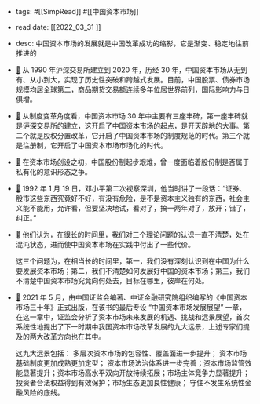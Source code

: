 - tags: #[[SimpRead]] #[[中国资本市场]]
- read date: [[2022_03_31  ]]
- desc: 中国资本市场的发展就是中国改革成功的缩影，它是渐变、稳定地往前推进的
- [📌](<http://localhost:7026/pdf/中国资本市场：破茧而飞_封面专题_封面文章_《财经》杂志_杂志频道首页_财经网 - CAIJING.COM.CN#id=1648715324370>)  从 1990 年沪深交易所建立到 2020 年，历经 30 年，中国资本市场从无到有、从小到大，实现了历史性突破和跨越式发展。目前，中国股票、债券市场规模均居全球第二，商品期货交易额连续多年位居世界前列，国际影响力与日俱增。
- [📌](<http://localhost:7026/pdf/中国资本市场：破茧而飞_封面专题_封面文章_《财经》杂志_杂志频道首页_财经网 - CAIJING.COM.CN#id=1648715345381>)  从制度变革角度看，中国资本市场 30 年中主要有三座丰碑，第一座丰碑就是沪深交易所的建立，这开启了中国资本市场的起点，是开天辟地的大事。第二个就是股权分置改革，它开启了中国资本市场的制度规范的时代。第三个就是注册制，它开启了中国资本市场市场化的时代。
- [📌](<http://localhost:7026/pdf/中国资本市场：破茧而飞_封面专题_封面文章_《财经》杂志_杂志频道首页_财经网 - CAIJING.COM.CN#id=1648715414877>)  在资本市场创设之初，中国股份制起步艰难，曾一度面临着股份制是否属于私有化的意识形态之争。
- [📌](<http://localhost:7026/pdf/中国资本市场：破茧而飞_封面专题_封面文章_《财经》杂志_杂志频道首页_财经网 - CAIJING.COM.CN#id=1648715432713>)  1992 年 1 月 19 日，邓小平第二次视察深圳，他当时讲了一段话：“证券、股市这些东西究竟好不好，有没有危险，是不是资本主义独有的东西，社会主义能不能用，允许看，但要坚决地试，看对了，搞一两年对了，放开；错了，纠正。”
- [📌](<http://localhost:7026/pdf/中国资本市场：破茧而飞_封面专题_封面文章_《财经》杂志_杂志频道首页_财经网 - CAIJING.COM.CN#id=1648715458999>)  他们认为，在很长的时间里，我们对三个理论问题的认识一直不清楚，处在混沌状态，进而使中国资本市场在实践中付出了一些代价。
  
  这三个问题为，在相当长的时间里，第一，我们没有深刻认识到在中国为什么要发展资本市场；第二，我们不清楚如何发展好中国的资本市场；第三，我们不清楚中国资本市场究竟向何处去，目标在哪里，彼岸在何处。
- [📌](<http://localhost:7026/pdf/中国资本市场：破茧而飞_封面专题_封面文章_《财经》杂志_杂志频道首页_财经网 - CAIJING.COM.CN#id=1648715618877>)  2021 年 5 月，由中国证监会编著、中证金融研究院组织编写的《中国资本市场三十年》正式出版，在该书的最后专设 “中国资本市场发展展望” 一章，在这一章中，证监会分析了资本市场未来发展的机遇、挑战和远景展望，首次系统性地提出了下一时期中我国资本市场改革发展的九大远景，上述专家们提及的两大改革方向也在其中。
  
  这九大远景包括： 多层次资本市场的包容性、覆盖面进一步提升； 资本市场基础制度更加成熟更加定型； 资本市场法治体系进一步完善；资本市场监管效能显著提升；资本市场高水平双向开放持续拓展；市场主体竞争力显著提升；投资者合法权益得到有效保护；市场生态更加良性健康； 守住不发生系统性金融风险的底线。